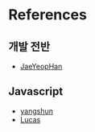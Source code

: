 # References

## 개발 전반
- [JaeYeopHan](https://github.com/JaeYeopHan/Interview_Question_for_Beginner/tree/master/Development_common_sense)


## Javascript

- [yangshun](https://github.com/yangshun/front-end-interview-handbook/blob/master/Translations/Korean/questions/javascript-questions.md)
- [Lucas](https://lucas.codesquad.kr/course/boost-4-membership/그룹프로젝트수업/week-7-2-JS개발자의-흔한-질문)

